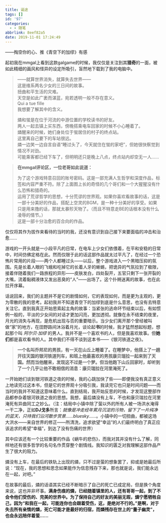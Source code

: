 ```yaml
---
title: 诞途
tags: []
id: '97'
categories:
  - - 随笔
abbrlink: 8eef82a5
date: 2019-11-01 17:24:49
---
```


——掏空你的心、推《青空下的加缪》有感

起初我在mmgal上看到这款galgame的时候，我仅仅是关注到其**猎奇**的一面，被如此精细的画风和怪异的设定所吸引，盲然地下载到了我的电脑中。

> ——就算世界消失，就算失去世界——  
> 这是维系两名少女的三日间的故事。  
> 扭曲和平生活的灾难。  
> 天空是如此广袤而湛蓝，宛若透明一般不存在意义。  
> Qui a tue fille  
> 我想要了解其中的含义。
> 
>   
> 燐和蛍是在位于河流的中游位置的学校读书的好友。  
> 两人一起去镇上买东西，傍晚搭乘电车回家的时候不小心睡着了。  
> 燐醒来的时候，她们身处位于蛍居住的村子的终点站。  
> 这里离自己要下的车站很远。  
> 燐一边笑一边自言自语“睡过头了，今天就住在蛍的家吧”，但她很快察觉到情况不对劲。  
> 可能乘客都已经下车了，但明明还只是晚上八点，终点站内却空无一人……

> **在mmgal评论区，一位老哥如此说道：**
> 
> 为了这个游戏特意召回的账号密码。这是一部充满人生哲学和深度作品，标签和内容严重不符。除了上面图上长的奇怪的几个哥们和一个大猩猩没有什么恐怖和猎奇的。  
> 运用了荒谬哲学的思想，十分荒谬的世界观。如果你喜欢看故事的话，这是一部十分美好的作品，搭配上空灵的BGM，是一种十分美好的享受。如果只是用来撸的话，那就太暴殄天物了。（而且不特意走BE的话根本没有什么凌辱的情节。）  
> 这是一部十分治愈的百合向的作品。

仅仅将其作为拔作来看待的当时的我，还没有意识到自己接下来要面临的冲击和治愈……

游戏的一开头就是一小段平凡的日常，在电车上少女们依偎着，在平和安稳的日常中，时间仿佛定格在此。然而仅限于此的话这部作品就太过平凡了，在经过一个恐怖片常用的片段——两个人都睡过头——以后，整个游戏进入一个黑暗压抑的氛围。先是长着人眼的飞蛾和吃掉它的长着人牙的蜥蜴，把诡异的气氛拉到了极限，接着伴随着我们一路旅程的异形——皮肤发白，四处裂开，五官只剩下一张开裂的大嘴，流着黏稠液体又发出恶臭的“人”——出场了。这个扑朔迷离的故事，也在此拉开序幕。

话说回来，我们的主题并不是它的剧情如何，它的表现如何，而是更为主观的，更为零散的我的思考。起初我并不知道青空下的加缪到底是什么意思，也没有去特意关注它。直到我真正开始思索起主角的故事：当紧张的逃命环节结束以后，有如惯例一般的，平淡的少女间的对话才更加闪亮，更加透彻。就像在永不结束的夜里，月光的消失与再现，是危机出现与否的重要暗示。当少女们离开那个曾经被叫做“家”的地方，在田野路间沐浴着月光，谈论起**书**的时候，我才猛然想起标题，想起那个叫 _阿尔贝·加缪_ 的男人。我并不是一个喜欢书的人，但是我喜欢故事。但**她们**都是喜欢看书的人。其中我们不得不谈到这本书——《银河铁道之夜》。

> **一个名叫乔邦尼的男孩，有一天在山丘上睡着了。在睡梦中，他搭上了一趟开往天国的银河铁道列车，和班上他最喜欢的男孩康贝瑞拉一起来到了天国。然而当他醒来，发现这不过是一个梦。但当他跑下山丘回家时，却听到了一个几乎让他不敢相信的消息：康贝瑞拉在河里淹死了。**

一开始她们谈到银河铁道之夜的时候，我的心跳加快了些——即便我没有真正意义上地读完过这本书，但是它的世界观十分吸引我，我读完它也只是时间问题——而当时的我并不知道这意味着什么。直到结局，我开始反思的时候，才发现这整部作品都参杂着银河铁道之夜的思想。我想，最后燐没有上车，不也和康贝瑞拉在河里淹死有异曲同工之妙么。（注：结局中小镇中除了萤以外的所有人被一场洪水淹得一干二净，正如**DJ戈多**所言：_就像是冲走经年累月沉淀的污物，留下了一片纯净的蓝天，只待我们沿河散步赏景……bluesky……_。小镇中的一切扭曲，都被这场大洪水——来自世界的修正——所清洗，追求欲望“幸运”的人们最终明白了真正应该追求的希望“幸福”，到达了没有伤痛的世界）

其中应该还有一个比较重要的作品《蜗牛的悲伤》，而我对其并没有什么了解，同样地还有很多哲学的名句名作贯穿整个剧情线。我知识的匮乏对我理解这部作品产生了很大的阻力。

燐没有上车，在最后的铁轨上出现的燐，只不过是萤的想象罢了，抑或是她最后所说：“现在，我的思想和思念如果能作为信息残存下来，那也就是说，我们能永远在一起，对吧。”

在故事的最后，燐的话语其实已经不断暗示了自己的死亡已成定局，但是换个角度来说，这也并非坏事。**满身伤痕的燐，已经随着镇里的人，还有哥哥一起，到了不会令他们受伤的、完美的世界中。为了保持自己的好友的美丽无瑕，燐宁愿牺牲自己，因为“和我在一起，可能连你也会跟着受伤，这，是绝对不行的。”是啊，对于失去所有亲情的燐，死亡可能才是最好的归宿，而燐残存在世上的“量子幽灵”，也会永远陪伴着萤……**